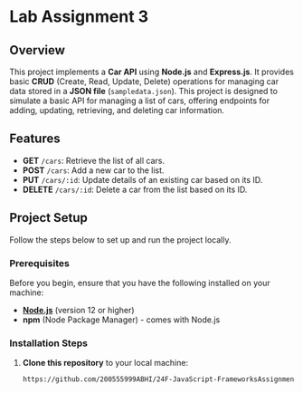 # Lab Assignment 3

## Overview

This project implements a **Car API** using **Node.js** and **Express.js**. It provides basic **CRUD** (Create, Read, Update, Delete) operations for managing car data stored in a **JSON file** (`sampledata.json`). This project is designed to simulate a basic API for managing a list of cars, offering endpoints for adding, updating, retrieving, and deleting car information.

## Features

- **GET** `/cars`: Retrieve the list of all cars.
- **POST** `/cars`: Add a new car to the list.
- **PUT** `/cars/:id`: Update details of an existing car based on its ID.
- **DELETE** `/cars/:id`: Delete a car from the list based on its ID.

## Project Setup

Follow the steps below to set up and run the project locally.

### Prerequisites

Before you begin, ensure that you have the following installed on your machine:

- **[Node.js](https://nodejs.org/)** (version 12 or higher)
- **npm** (Node Package Manager) - comes with Node.js

### Installation Steps

1. **Clone this repository** to your local machine:

   ```bash
   https://github.com/200555999ABHI/24F-JavaScript-FrameworksAssignment3.git
